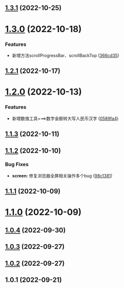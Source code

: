 ## [1.3.1](https://github.com/geniusmanyxh/tj-jstools/compare/v1.3.0...v1.3.1) (2022-10-25)



# [1.3.0](https://github.com/geniusmanyxh/tj-jstools/compare/v1.2.1...v1.3.0) (2022-10-18)


### Features

* 新增方法scrollProgressBar、scrollBackTop ([366cd35](https://github.com/geniusmanyxh/tj-jstools/commit/366cd35d7c74026a7e45e7c8bc05b4ee0d81f378))



## [1.2.1](https://github.com/geniusmanyxh/tj-jstools/compare/v1.2.0...v1.2.1) (2022-10-17)



# [1.2.0](https://github.com/geniusmanyxh/tj-jstools/compare/v1.1.3...v1.2.0) (2022-10-13)


### Features

* 新增数值工具===>数字金额转大写人民币汉字 ([0589fa4](https://github.com/geniusmanyxh/tj-jstools/commit/0589fa41aee763156d0d1a41bde3b51e9b655c6a))



## [1.1.3](https://github.com/geniusmanyxh/tj-jstools/compare/v1.1.2...v1.1.3) (2022-10-11)



## [1.1.2](https://github.com/geniusmanyxh/tj-jstools/compare/v1.1.1...v1.1.2) (2022-10-10)


### Bug Fixes

* **screen:** 修复浏览器全屏相关操作多个bug ([98c1381](https://github.com/geniusmanyxh/tj-jstools/commit/98c1381f1bd4e60c81bfb933d9ea50938d7a1fa8))



## [1.1.1](https://github.com/geniusmanyxh/tj-jstools/compare/v1.1.0...v1.1.1) (2022-10-09)



# [1.1.0](https://github.com/geniusmanyxh/tj-jstools/compare/v1.0.4...v1.1.0) (2022-10-09)



## [1.0.4](https://github.com/geniusmanyxh/tj-jstools/compare/v1.0.3...v1.0.4) (2022-09-30)



## [1.0.3](https://github.com/geniusmanyxh/tj-jstools/compare/v1.0.2...v1.0.3) (2022-09-27)



## [1.0.2](https://github.com/geniusmanyxh/tj-jstools/compare/v1.0.1...v1.0.2) (2022-09-27)



## 1.0.1 (2022-09-21)



